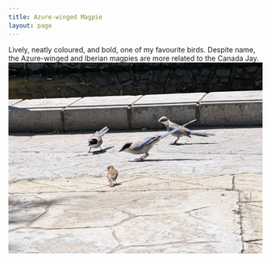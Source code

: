```yaml
---
title: Azure-winged Magpie
layout: page
---
```


Lively, neatly coloured, and bold, one of my favourite birds. Despite name, the Azure-winged and Iberian magpies are more related to the Canada Jay.
![Image](images/AWMA.jpg)
